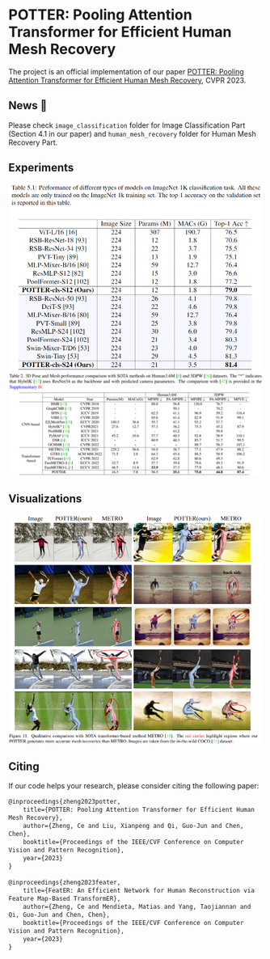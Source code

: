 # POTTER: Pooling Attention Transformer for Efficient Human Mesh Recovery
The project is an official implementation of our paper [POTTER: Pooling Attention Transformer for Efficient Human Mesh Recovery](https://arxiv.org/pdf/2303.13357.pdf), CVPR 2023.

## News :triangular_flag_on_post:
Please check `image_classification` folder for Image Classification Part (Section 4.1 in our paper) and `human_mesh_recovery` folder for Human Mesh Recovery Part.  

## Experiments 
<p align="center">
  <img src="./img/w1.png">
  <img src="./img/w2.png">  
</p>

## Visualizations

![POTTRT](./img/w3.png)


## Citing
If our code helps your research, please consider citing the following paper:

    @inproceedings{zheng2023potter,
        title={POTTER: Pooling Attention Transformer for Efficient Human Mesh Recovery},
        author={Zheng, Ce and Liu, Xianpeng and Qi, Guo-Jun and Chen, Chen},
        booktitle={Proceedings of the IEEE/CVF Conference on Computer Vision and Pattern Recognition},
        year={2023}
    }
    
    @inproceedings{zheng2023feater,
        title={FeatER: An Efficient Network for Human Reconstruction via Feature Map-Based TransformER},
        author={Zheng, Ce and Mendieta, Matias and Yang, Taojiannan and Qi, Guo-Jun and Chen, Chen},
        booktitle={Proceedings of the IEEE/CVF Conference on Computer Vision and Pattern Recognition},
        year={2023}
    }
